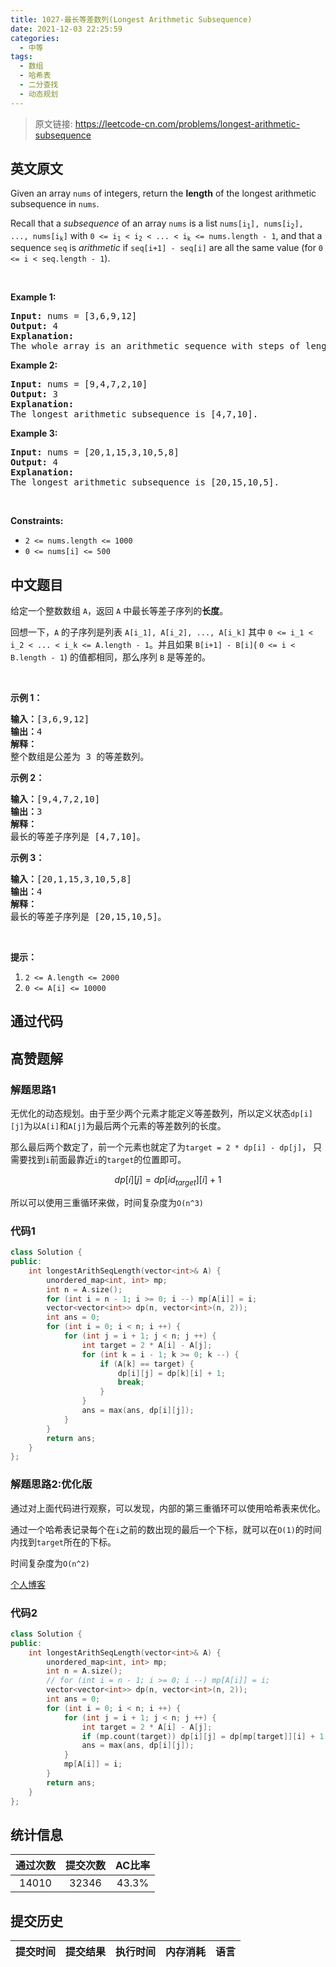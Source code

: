 ```yaml
---
title: 1027-最长等差数列(Longest Arithmetic Subsequence)
date: 2021-12-03 22:25:59
categories:
  - 中等
tags:
  - 数组
  - 哈希表
  - 二分查找
  - 动态规划
---
```


> 原文链接: https://leetcode-cn.com/problems/longest-arithmetic-subsequence


## 英文原文
<div><p>Given an array <code>nums</code> of integers, return the <strong>length</strong> of the longest arithmetic subsequence in <code>nums</code>.</p>

<p>Recall that a <em>subsequence</em> of an array <code>nums</code> is a list <code>nums[i<sub>1</sub>], nums[i<sub>2</sub>], ..., nums[i<sub>k</sub>]</code> with <code>0 &lt;= i<sub>1</sub> &lt; i<sub>2</sub> &lt; ... &lt; i<sub>k</sub> &lt;= nums.length - 1</code>, and that a sequence <code>seq</code> is <em>arithmetic</em> if <code>seq[i+1] - seq[i]</code> are all the same value (for <code>0 &lt;= i &lt; seq.length - 1</code>).</p>

<p>&nbsp;</p>
<p><strong>Example 1:</strong></p>

<pre>
<strong>Input:</strong> nums = [3,6,9,12]
<strong>Output:</strong> 4
<strong>Explanation: </strong>
The whole array is an arithmetic sequence with steps of length = 3.
</pre>

<p><strong>Example 2:</strong></p>

<pre>
<strong>Input:</strong> nums = [9,4,7,2,10]
<strong>Output:</strong> 3
<strong>Explanation: </strong>
The longest arithmetic subsequence is [4,7,10].
</pre>

<p><strong>Example 3:</strong></p>

<pre>
<strong>Input:</strong> nums = [20,1,15,3,10,5,8]
<strong>Output:</strong> 4
<strong>Explanation: </strong>
The longest arithmetic subsequence is [20,15,10,5].
</pre>

<p>&nbsp;</p>
<p><strong>Constraints:</strong></p>

<ul>
	<li><code>2 &lt;= nums.length &lt;= 1000</code></li>
	<li><code>0 &lt;= nums[i] &lt;= 500</code></li>
</ul>
</div>

## 中文题目
<div><p>给定一个整数数组&nbsp;<code>A</code>，返回 <code>A</code>&nbsp;中最长等差子序列的<strong>长度</strong>。</p>

<p>回想一下，<code>A</code>&nbsp;的子序列是列表&nbsp;<code>A[i_1], A[i_2], ..., A[i_k]</code> 其中&nbsp;<code>0 &lt;= i_1 &lt; i_2 &lt; ... &lt; i_k &lt;= A.length - 1</code>。并且如果&nbsp;<code>B[i+1] - B[i]</code>(&nbsp;<code>0 &lt;= i &lt; B.length - 1</code>) 的值都相同，那么序列&nbsp;<code>B</code>&nbsp;是等差的。</p>

<p>&nbsp;</p>

<p><strong>示例 1：</strong></p>

<pre><strong>输入：</strong>[3,6,9,12]
<strong>输出：</strong>4
<strong>解释： </strong>
整个数组是公差为 3 的等差数列。
</pre>

<p><strong>示例 2：</strong></p>

<pre><strong>输入：</strong>[9,4,7,2,10]
<strong>输出：</strong>3
<strong>解释：</strong>
最长的等差子序列是 [4,7,10]。
</pre>

<p><strong>示例 3：</strong></p>

<pre><strong>输入：</strong>[20,1,15,3,10,5,8]
<strong>输出：</strong>4
<strong>解释：</strong>
最长的等差子序列是 [20,15,10,5]。
</pre>

<p>&nbsp;</p>

<p><strong>提示：</strong></p>

<ol>
	<li><code>2 &lt;= A.length &lt;= 2000</code></li>
	<li><code>0 &lt;= A[i] &lt;= 10000</code></li>
</ol>
</div>

## 通过代码
<RecoDemo>
</RecoDemo>


## 高赞题解
### 解题思路1

无优化的动态规划。由于至少两个元素才能定义等差数列，所以定义状态`dp[i][j]`为以`A[i]`和`A[j]`为最后两个元素的等差数列的长度。

那么最后两个数定了，前一个元素也就定了为`target = 2 * dp[i] - dp[j]`， 只需要找到`i`前面最靠近`i`的`target`的位置即可。

$$dp[i][j] = dp[id_{target}][i] + 1$$

所以可以使用三重循环来做，时间复杂度为`O(n^3)`

### 代码1

```cpp
class Solution {
public:
    int longestArithSeqLength(vector<int>& A) {
        unordered_map<int, int> mp;
        int n = A.size();
        for (int i = n - 1; i >= 0; i --) mp[A[i]] = i;
        vector<vector<int>> dp(n, vector<int>(n, 2));
        int ans = 0;
        for (int i = 0; i < n; i ++) {
            for (int j = i + 1; j < n; j ++) {
                int target = 2 * A[i] - A[j];
                for (int k = i - 1; k >= 0; k --) {
                    if (A[k] == target) {
                        dp[i][j] = dp[k][i] + 1;
                        break;
                    }
                }
                ans = max(ans, dp[i][j]);
            }
        }
        return ans;
    }
};
```
### 解题思路2:优化版

通过对上面代码进行观察，可以发现，内部的第三重循环可以使用哈希表来优化。

通过一个哈希表记录每个在`i`之前的数出现的最后一个下标，就可以在`O(1)`的时间内找到`target`所在的下标。

时间复杂度为`O(n^2)`

[个人博客](http://wangdh15.github.io)

### 代码2

```cpp
class Solution {
public:
    int longestArithSeqLength(vector<int>& A) {
        unordered_map<int, int> mp;
        int n = A.size();
        // for (int i = n - 1; i >= 0; i --) mp[A[i]] = i;
        vector<vector<int>> dp(n, vector<int>(n, 2));
        int ans = 0;
        for (int i = 0; i < n; i ++) {
            for (int j = i + 1; j < n; j ++) {
                int target = 2 * A[i] - A[j];
                if (mp.count(target)) dp[i][j] = dp[mp[target]][i] + 1;
                ans = max(ans, dp[i][j]);
            }
            mp[A[i]] = i;
        }
        return ans;
    }
};
```

## 统计信息
| 通过次数 | 提交次数 | AC比率 |
| :------: | :------: | :------: |
|    14010    |    32346    |   43.3%   |

## 提交历史
| 提交时间 | 提交结果 | 执行时间 |  内存消耗  | 语言 |
| :------: | :------: | :------: | :--------: | :--------: |

